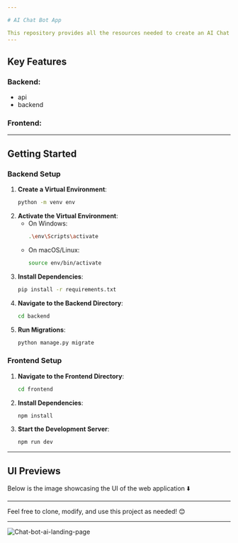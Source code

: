 ```yaml
---

# AI Chat Bot App

This repository provides all the resources needed to create an AI Chat Bot app capable of generating all kinds of messages with the right prompt. The project utilizes **Django** for the backend and **React** for the frontend.
---
```


## Key Features
### Backend:
- api
- backend

### Frontend:


---

## Getting Started

### Backend Setup
1. **Create a Virtual Environment**:  
   ```bash
   python -m venv env
   ```
2. **Activate the Virtual Environment**:
   - On Windows:  
     ```bash
     .\env\Scripts\activate
     ```
   - On macOS/Linux:  
     ```bash
     source env/bin/activate
     ```
3. **Install Dependencies**:  
   ```bash
   pip install -r requirements.txt
   ```
4. **Navigate to the Backend Directory**:  
   ```bash
   cd backend
   ```
5. **Run Migrations**:  
   ```bash
   python manage.py migrate
   ```

### Frontend Setup
1. **Navigate to the Frontend Directory**:  
   ```bash
   cd frontend
   ```
2. **Install Dependencies**:  
   ```bash
   npm install
   ```
3. **Start the Development Server**:  
   ```bash
   npm run dev
   ```

---

## UI Previews

Below is the image showcasing the UI of the web application ⬇️

---

Feel free to clone, modify, and use this project as needed! 😊

---


![Chat-bot-ai-landing-page](https://github.com/user-attachments/assets/e5fefc79-d8d8-4c22-a567-8447b892b58b)



